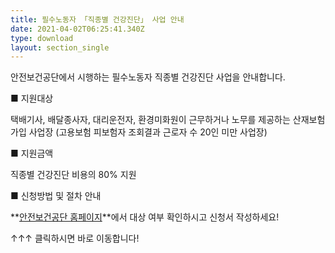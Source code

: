 ```yaml
---
title: 필수노동자 「직종별 건강진단」 사업 안내
date: 2021-04-02T06:25:41.340Z
type: download
layout: section_single
---
```

안전보건공단에서 시행하는 필수노동자 직종별 건강진단 사업을 안내합니다.

■ 지원대상

택배기사, 배달종사자, 대리운전자, 환경미화원이 근무하거나 노무를 제공하는 산재보험 가입 사업장 (고용보험 피보험자 조회결과 근로자 수 20인 미만 사업장)

■ 지원금액

직종별 건강진단 비용의 80% 지원

■ 신청방법 및 절차 안내

**[안전보건공단 홈페이지](https://www.kosha.or.kr/kosha/business/HealthExamination_c1.do)**에서 대상 여부 확인하시고 신청서 작성하세요!

↑↑↑ 클릭하시면 바로 이동합니다!